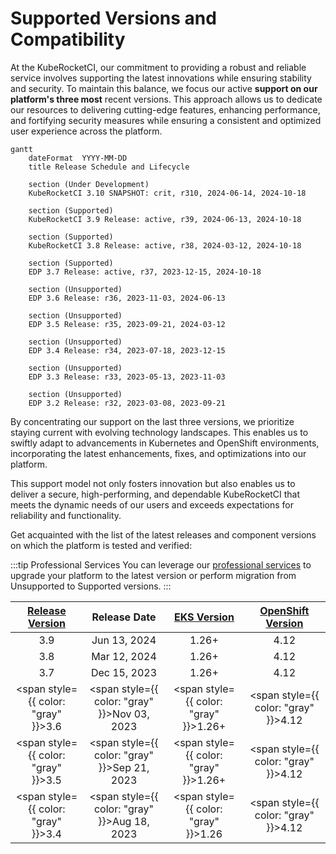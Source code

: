 # Supported Versions and Compatibility

<head>
  <link rel="canonical" href="https://docs.kuberocketci.io/docs/supported-versions/" />
</head>

At the KubeRocketCI, our commitment to providing a robust and reliable service involves supporting the latest innovations while ensuring stability and security. To maintain this balance, we focus our active **support on our platform's three most** recent versions.
This approach allows us to dedicate our resources to delivering cutting-edge features, enhancing performance, and fortifying security measures while ensuring a consistent and optimized user experience across the platform.

```mermaid
gantt
    dateFormat  YYYY-MM-DD
    title Release Schedule and Lifecycle

    section (Under Development)
    KubeRocketCI 3.10 SNAPSHOT: crit, r310, 2024-06-14, 2024-10-18

    section (Supported)
    KubeRocketCI 3.9 Release: active, r39, 2024-06-13, 2024-10-18

    section (Supported)
    KubeRocketCI 3.8 Release: active, r38, 2024-03-12, 2024-10-18

    section (Supported)
    EDP 3.7 Release: active, r37, 2023-12-15, 2024-10-18

    section (Unsupported)
    EDP 3.6 Release: r36, 2023-11-03, 2024-06-13

    section (Unsupported)
    EDP 3.5 Release: r35, 2023-09-21, 2024-03-12

    section (Unsupported)
    EDP 3.4 Release: r34, 2023-07-18, 2023-12-15

    section (Unsupported)
    EDP 3.3 Release: r33, 2023-05-13, 2023-11-03

    section (Unsupported)
    EDP 3.2 Release: r32, 2023-03-08, 2023-09-21
```

By concentrating our support on the last three versions, we prioritize staying current with evolving technology landscapes. This enables us to swiftly adapt to advancements in Kubernetes and OpenShift environments, incorporating the latest enhancements, fixes, and optimizations into our platform.

This support model not only fosters innovation but also enables us to deliver a secure, high-performing, and dependable KubeRocketCI that meets the dynamic needs of our users and exceeds expectations for reliability and functionality.

Get acquainted with the list of the latest releases and component versions on which the platform is tested and verified:

:::tip Professional Services
  You can leverage our [professional services](/pricing) to upgrade your platform to the latest version or perform migration from Unsupported to Supported versions.
:::

|[Release Version](https://github.com/epam/edp-install/blob/master/RELEASES.md)|Release Date|[EKS Version](https://aws.amazon.com/eks/)|[OpenShift Version](https://github.com/okd-project/okd/releases)|
|:-:|:-:|:-:|:-:|
|3.9 |Jun 13, 2024|1.26+|4.12|
|3.8 |Mar 12, 2024|1.26+|4.12|
|3.7 |Dec 15, 2023|1.26+|4.12|
|<span style={{ color: "gray" }}>3.6 </span> |<span style={{ color: "gray" }}>Nov 03, 2023</span>|<span style={{ color: "gray" }}>1.26+</span>|<span style={{ color: "gray" }}>4.12</span>|
|<span style={{ color: "gray" }}>3.5 </span> |<span style={{ color: "gray" }}>Sep 21, 2023</span>|<span style={{ color: "gray" }}>1.26+</span>|<span style={{ color: "gray" }}>4.12</span>|
|<span style={{ color: "gray" }}>3.4 </span> |<span style={{ color: "gray" }}>Aug 18, 2023</span>|<span style={{ color: "gray" }}>1.26</span>|<span style={{ color: "gray" }}>4.12</span>|
